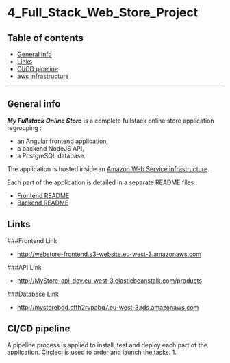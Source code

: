 # 4_Full_Stack_Web_Store_Project

## Table of contents

* [General info](#general-info)
* [Links](#links)
* [CI/CD pipeline](#ci-cd-pipeline)
* [aws infrastructure](#aws-infrastructure)

---

## General info

***My Fullstack Online Store*** is a complete fullstack online store application regrouping :
- an Angular frontend application, 
- a backend NodeJS API, 
- a PostgreSQL database.

The application is hosted inside an  [Amazon Web Service infrastructure](https://github.com/lgeorges1234/4_Full_Stack_Web_Store_Project/blob/main/docs/diagrams/aws.png).

Each part of the application is detailed in a separate README files :
- [Frontend README](https://github.com/lgeorges1234/4_Full_Stack_Web_Store_Project/blob/main/4_MyStore_Frontend/README.md)
- [Backend README](https://github.com/lgeorges1234/4_Full_Stack_Web_Store_Project/blob/main/4_MyStore_Backend/README.md)

## Links

###Frontend Link
- http://webstore-frontend.s3-website.eu-west-3.amazonaws.com

###API Link
- http://MyStore-api-dev.eu-west-3.elasticbeanstalk.com/products

###Database Link
- http://mystorebdd.cffh2rvpabq7.eu-west-3.rds.amazonaws.com

## CI/CD pipeline

A pipeline process is applied to install, test and deploy each part of the application. [Circleci](https://circleci.com/) is used to order and launch the tasks.
1. 


